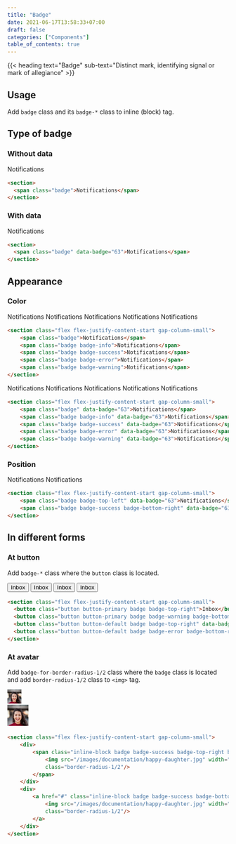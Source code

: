 ```yaml
---
title: "Badge"
date: 2021-06-17T13:58:33+07:00
draft: false
categories: ["Components"]
table_of_contents: true
---
```


{{< heading text="Badge" sub-text="Distinct mark, identifying signal or mark of allegiance" >}}

## Usage

Add `badge` class and its `badge-*` class to inline (block) tag.

## Type of badge

### Without data

<section>
    <span class="badge">Notifications</span>
</section>

```html
<section>
  <span class="badge">Notifications</span>
</section>
```

### With data

<section>
    <span class="badge" data-badge="63">Notifications</span>
</section>

```html
<section>
  <span class="badge" data-badge="63">Notifications</span>
</section>
```

## Appearance

### Color

<section class="flex flex-justify-content-start gap-column-small">
    <span class="badge">Notifications</span>
    <span class="badge badge-info">Notifications</span>
    <span class="badge badge-success">Notifications</span>
    <span class="badge badge-error">Notifications</span>
    <span class="badge badge-warning">Notifications</span>
</section>

``` html
<section class="flex flex-justify-content-start gap-column-small">
    <span class="badge">Notifications</span>
    <span class="badge badge-info">Notifications</span>
    <span class="badge badge-success">Notifications</span>
    <span class="badge badge-error">Notifications</span>
    <span class="badge badge-warning">Notifications</span>
</section>
```

<section class="flex flex-justify-content-start gap-column-small">
    <span class="badge" data-badge="63">Notifications</span>
    <span class="badge badge-info" data-badge="63">Notifications</span>
    <span class="badge badge-success" data-badge="63">Notifications</span>
    <span class="badge badge-error" data-badge="63">Notifications</span>
    <span class="badge badge-warning" data-badge="63">Notifications</span>
</section>

``` html
<section class="flex flex-justify-content-start gap-column-small">
    <span class="badge" data-badge="63">Notifications</span>
    <span class="badge badge-info" data-badge="63">Notifications</span>
    <span class="badge badge-success" data-badge="63">Notifications</span>
    <span class="badge badge-error" data-badge="63">Notifications</span>
    <span class="badge badge-warning" data-badge="63">Notifications</span>
</section>
```

### Position

<section class="flex flex-justify-content-start gap-column-small">
    <span class="badge badge-top-left" data-badge="63">Notifications</span>
    <span class="badge badge-success badge-bottom-right" data-badge="63">Notifications</span>
</section>

``` html
<section class="flex flex-justify-content-start gap-column-small">
    <span class="badge badge-top-left" data-badge="63">Notifications</span>
    <span class="badge badge-success badge-bottom-right" data-badge="63">Notifications</span>
</section>
```

## In different forms

### At button

Add `badge-*` class where the `button` class is located.

<section class="flex flex-justify-content-start gap-column-small">
    <button class="button button-primary badge badge-top-right">Inbox</button>
    <button class="button button-primary badge badge-warning badge-bottom-right">Inbox</button>
    <button class="button button-default badge badge-top-right" data-badge="5">Inbox</button>
    <button class="button button-default badge badge-error badge-bottom-right" data-badge="5">Inbox</button>
</section>

```html
<section class="flex flex-justify-content-start gap-column-small">
  <button class="button button-primary badge badge-top-right">Inbox</button>
  <button class="button button-primary badge badge-warning badge-bottom-right">Inbox</button>
  <button class="button button-default badge badge-top-right" data-badge="5">Inbox</button>
  <button class="button button-default badge badge-error badge-bottom-right" data-badge="5">Inbox</button>
</section>
```

### At avatar

Add `badge-for-border-radius-1/2` class where the `badge` class is located and add `border-radius-1/2` class to `<img>` tag.

<section class="flex flex-justify-content-start gap-column-small">
    <div>
        <span class="inline-block badge badge-success badge-top-right badge-for-border-radius-1/2">
            <img src="/images/documentation/happy-daughter.jpg" width="32" height="32"
            class="border-radius-1/2"/>
        </span>
    </div>
    <div>
        <a href="#" class="inline-block badge badge-success badge-bottom-right badge-for-border-radius-1/2">
            <img src="/images/documentation/happy-daughter.jpg" width="48" height="48"
            class="border-radius-1/2"/>
        </a>
    </div>
</section>

```html
<section class="flex flex-justify-content-start gap-column-small">
    <div>
        <span class="inline-block badge badge-success badge-top-right badge-for-border-radius-1/2">
            <img src="/images/documentation/happy-daughter.jpg" width="32" height="32"
            class="border-radius-1/2"/>
        </span>
    </div>
    <div>
        <a href="#" class="inline-block badge badge-success badge-bottom-right badge-for-border-radius-1/2">
            <img src="/images/documentation/happy-daughter.jpg" width="48" height="48"
            class="border-radius-1/2"/>
        </a>
    </div>
</section>
```
